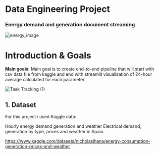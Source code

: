 # Data Engineering Project

### Energy demand and generation document streaming 
![energy_image](https://github.com/KamilMynarski/energy_demand_documment_streaming/assets/78103509/fd754af1-5f27-43e5-bf9e-175a8e1618cd)


# Introduction & Goals

**Main goals:**
Main goal is to create end-to-end pipeline that will start with csv data file from kaggle and end with streamlit visualization of 24-hour average calculated for each parameter.

![Task Tracking (1)](https://github.com/KamilMynarski/energy_demand_documment_streaming/assets/78103509/8ebde6dc-b3c7-4a64-a462-a3df8fe36932)
## 1. Dataset

For this project i used Kaggle data:

Hourly energy demand generation and weather
Electrical demand, generation by type, prices and weather in Spain.

https://www.kaggle.com/datasets/nicholasjhana/energy-consumption-generation-prices-and-weather
